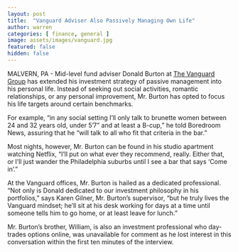 ```yaml
---
layout: post
title:  "Vanguard Adviser Also Passively Managing Own Life"
author: warren
categories: [ finance, general ]
image: assets/images/vanguard.jpg
featured: false
hidden: false
---
```


MALVERN, PA - Mid-level fund adviser Donald Burton at [The Vanguard Group](https://www.bloomberg.com/research/stocks/private/snapshot.asp?privcapId=417222) has extended his investment strategy of passive management into his personal life. Instead of seeking out social activities, romantic relationships, or any personal improvement, Mr. Burton has opted to focus his life targets around certain benchmarks.

For example, “in any social setting I’ll only talk to brunette women between 24 and 32 years old, under 5’7” and at least a B-cup,” he told Boredroom News, assuring that he “will talk to all who fit that criteria in the bar.”

Most nights, however, Mr. Burton can be found in his studio apartment watching Netflix, “I’ll put on what ever they recommend, really. Either that, or I’ll just wander the Philadelphia suburbs until I see a bar that says ‘Come in’.”

At the Vanguard offices, Mr. Burton is hailed as a dedicated professional. “Not only is Donald dedicated to our investment philosophy in his portfolios,” says Karen Gilner, Mr. Burton’s supervisor, “but he truly lives the Vanguard mindset; he’ll sit at his desk working for days at a time until someone tells him to go home, or at least leave for lunch.”

Mr. Burton’s brother, William, is also an investment professional who day-trades options online, was unavailable for comment as he lost interest in this conversation within the first ten minutes of the interview.